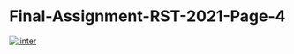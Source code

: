 # Final-Assignment-RST-2021-Page-4
[![linter](https://github.com/Dania-Liu/Final-Assignment-RST-2021-Page-4/workflows/linter/badge.svg)](https://github.com/marketplace/actions/super-linter)
